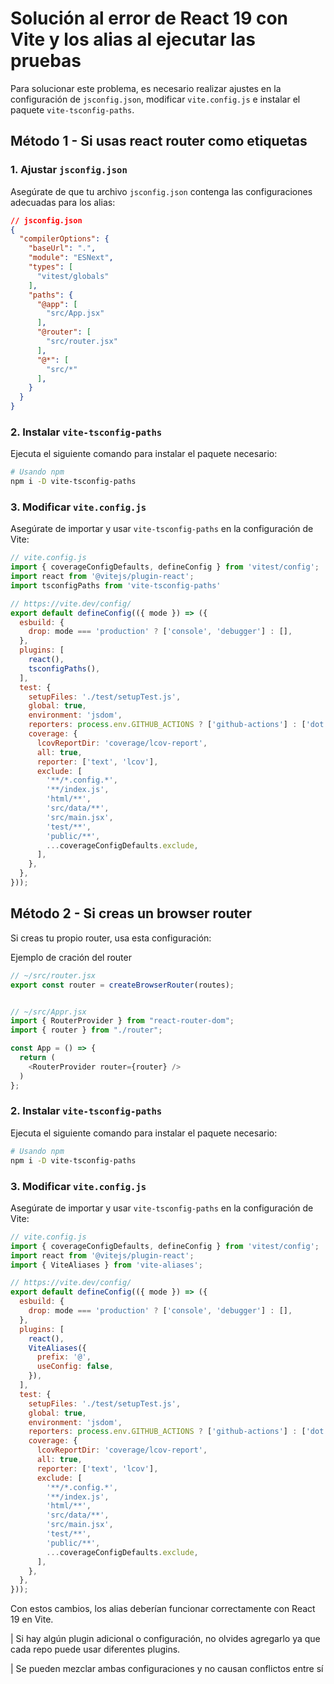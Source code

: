 # Solución al error de React 19 con Vite y los alias al ejecutar las pruebas

Para solucionar este problema, es necesario realizar ajustes en la configuración de `jsconfig.json`, modificar `vite.config.js` e instalar el paquete `vite-tsconfig-paths`.

## Método 1 - Si usas react router como etiquetas

### 1. Ajustar `jsconfig.json`

Asegúrate de que tu archivo `jsconfig.json` contenga las configuraciones adecuadas para los alias:

```json
// jsconfig.json
{
  "compilerOptions": {
    "baseUrl": ".",
    "module": "ESNext",
    "types": [
      "vitest/globals"
    ],
    "paths": {
      "@app": [
        "src/App.jsx"
      ],
      "@router": [
        "src/router.jsx"
      ],
      "@*": [
        "src/*"
      ],
    }
  }
}
```

### 2. Instalar `vite-tsconfig-paths`

Ejecuta el siguiente comando para instalar el paquete necesario:

```sh
# Usando npm
npm i -D vite-tsconfig-paths
```

### 3. Modificar `vite.config.js`

Asegúrate de importar y usar `vite-tsconfig-paths` en la configuración de Vite:

```js
// vite.config.js
import { coverageConfigDefaults, defineConfig } from 'vitest/config';
import react from '@vitejs/plugin-react';
import tsconfigPaths from 'vite-tsconfig-paths'

// https://vite.dev/config/
export default defineConfig(({ mode }) => ({
  esbuild: {
    drop: mode === 'production' ? ['console', 'debugger'] : [],
  },
  plugins: [
    react(),
    tsconfigPaths(),
  ],
  test: {
    setupFiles: './test/setupTest.js',
    global: true,
    environment: 'jsdom',
    reporters: process.env.GITHUB_ACTIONS ? ['github-actions'] : ['dot'],
    coverage: {
      lcovReportDir: 'coverage/lcov-report',
      all: true,
      reporter: ['text', 'lcov'],
      exclude: [
        '**/*.config.*',
        '**/index.js',
        'html/**',
        'src/data/**',
        'src/main.jsx',
        'test/**',
        'public/**',
        ...coverageConfigDefaults.exclude,
      ],
    },
  },
}));
```
## Método 2 - Si creas un browser router

Si creas tu propio router, usa esta configuración:

Ejemplo de cración del router

```javascript
// ~/src/router.jsx
export const router = createBrowserRouter(routes);


// ~/src/Appr.jsx
import { RouterProvider } from "react-router-dom";
import { router } from "./router";

const App = () => {
  return (
    <RouterProvider router={router} />
  )
};
```
### 2. Instalar `vite-tsconfig-paths`

Ejecuta el siguiente comando para instalar el paquete necesario:

```sh
# Usando npm
npm i -D vite-tsconfig-paths
```

### 3. Modificar `vite.config.js`

Asegúrate de importar y usar `vite-tsconfig-paths` en la configuración de Vite:

```js
// vite.config.js
import { coverageConfigDefaults, defineConfig } from 'vitest/config';
import react from '@vitejs/plugin-react';
import { ViteAliases } from 'vite-aliases';

// https://vite.dev/config/
export default defineConfig(({ mode }) => ({
  esbuild: {
    drop: mode === 'production' ? ['console', 'debugger'] : [],
  },
  plugins: [
    react(),
    ViteAliases({
      prefix: '@',
      useConfig: false,
    }),
  ],
  test: {
    setupFiles: './test/setupTest.js',
    global: true,
    environment: 'jsdom',
    reporters: process.env.GITHUB_ACTIONS ? ['github-actions'] : ['dot'],
    coverage: {
      lcovReportDir: 'coverage/lcov-report',
      all: true,
      reporter: ['text', 'lcov'],
      exclude: [
        '**/*.config.*',
        '**/index.js',
        'html/**',
        'src/data/**',
        'src/main.jsx',
        'test/**',
        'public/**',
        ...coverageConfigDefaults.exclude,
      ],
    },
  },
}));
```

Con estos cambios, los alias deberían funcionar correctamente con React 19 en Vite.

| Si hay algún plugin adicional o configuración, no olvides agregarlo ya que cada repo puede usar diferentes plugins.

| Se pueden mezclar ambas configuraciones y no causan conflictos entre sí
